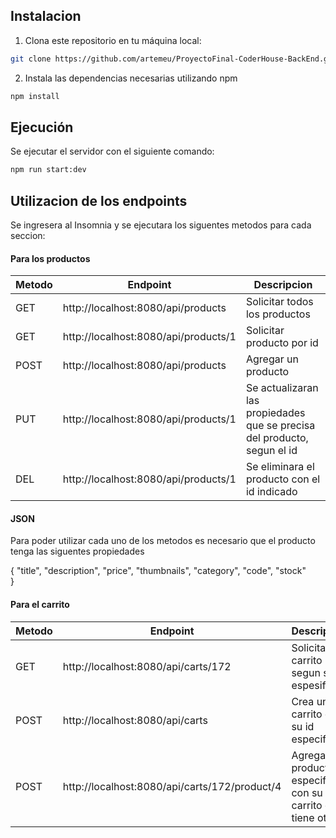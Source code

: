 ## Instalacion

1. Clona este repositorio en tu máquina local:

```sh
git clone https://github.com/artemeu/ProyectoFinal-CoderHouse-BackEnd.git
```

2. Instala las dependencias necesarias utilizando npm

```sh
npm install
```

## Ejecución

Se ejecutar el servidor con el siguiente comando:

```sh
npm run start:dev
```


## Utilizacion de los endpoints

Se ingresera al Insomnia y se ejecutara los siguentes metodos para cada seccion:

#### Para los productos

| Metodo | Endpoint | Descripcion |
| ------ | ------ | ------ |
| GET | http://localhost:8080/api/products | Solicitar todos los productos |
| GET | http://localhost:8080/api/products/1 | Solicitar producto por id |
| POST | http://localhost:8080/api/products | Agregar un producto |
| PUT | http://localhost:8080/api/products/1 | Se actualizaran las propiedades que se precisa del producto, segun el id |
| DEL | http://localhost:8080/api/products/1 | Se eliminara el producto con el id indicado |

#### JSON

Para poder utilizar cada uno de los metodos es necesario que el producto tenga las siguentes propiedades

{
  "title",
  "description",
  "price",
	"thumbnails",
	"category",
  "code",
  "stock"	
}

#### Para el carrito

| Metodo | Endpoint | Descripcion |
| ------ | ------ | ------ |
| GET | http://localhost:8080/api/carts/172 | Solicitar el carrito segun su id espesifico |
| POST | http://localhost:8080/api/carts | Crea un carrito con su id especifico |
| POST | http://localhost:8080/api/carts/172/product/4 | Agrega un producto especifico con su id al carrito que tiene otro id |
